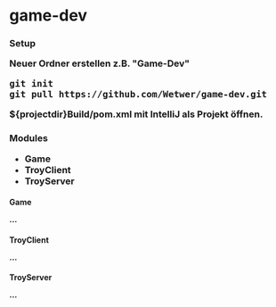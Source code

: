 # game-dev

<h3>Setup

Neuer Ordner erstellen z.B. "Game-Dev"

<pre>git init
git pull https://github.com/Wetwer/game-dev.git
</pre>

${projectdir}Build/pom.xml mit IntelliJ als Projekt öffnen.

<h3>Modules
<ul>
<li>Game
<li>TroyClient
<li>TroyServer
</ul>

<h4>Game
<p>...
<h4>TroyClient
<p>...
<h4>TroyServer
<p>...

